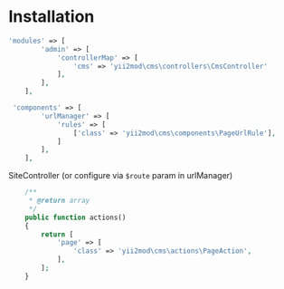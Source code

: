 Installation
======================================
```php
'modules' => [
        'admin' => [
            'controllerMap' => [
                'cms' => 'yii2mod\cms\controllers\CmsController'
            ],
        ],
    ],
```

```php
 'components' => [
        'urlManager' => [
            'rules' => [
                ['class' => 'yii2mod\cms\components\PageUrlRule'],
            ]
        ],
    ],
```
SiteController (or configure via `$route` param in urlManager)
```php
    /**
     * @return array
     */
    public function actions()
    {
        return [
            'page' => [
                'class' => 'yii2mod\cms\actions\PageAction',
            ],
        ];
    }
```
